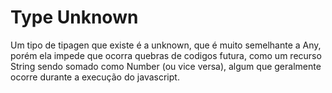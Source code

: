 # Type Unknown

<p>Um tipo de tipagen que existe é a unknown, que é muito semelhante a Any, porém ela impede que ocorra quebras de codigos futura, como um recurso String sendo somado como Number (ou vice versa), algum que geralmente ocorre durante a execução do javascript.</p>
